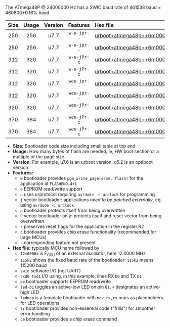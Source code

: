 The ATmega48P @ 24000000 Hz has a SWIO baud rate of 461538 baud = 460800+0.16% baud.

|Size|Usage|Version|Features|Hex file|
|:-:|:-:|:-:|:-:|:--|
|250|256|u7.7|`w-u-jpr--`|[urboot+atmega48p++6m0000x++115k2_swio_rxd0_txd1_led+b5.hex](https://raw.githubusercontent.com/stefanrueger/urboot.hex/main/mcus/atmega48p/external_oscillator/fcpu++6m0000_Hz/br++115k2_bps/urboot+atmega48p++6m0000x++115k2_swio_rxd0_txd1_led+b5.hex)|
|250|256|u7.7|`w-u-jpr--`|[urboot+atmega48p++6m0000x++115k2_swio_rxd0_txd1_lednop.hex](https://raw.githubusercontent.com/stefanrueger/urboot.hex/main/mcus/atmega48p/external_oscillator/fcpu++6m0000_Hz/br++115k2_bps/urboot+atmega48p++6m0000x++115k2_swio_rxd0_txd1_lednop.hex)|
|312|320|u7.7|`w-u-jPr-c`|[urboot+atmega48p++6m0000x++115k2_swio_rxd0_txd1_led+b5_fr_ce.hex](https://raw.githubusercontent.com/stefanrueger/urboot.hex/main/mcus/atmega48p/external_oscillator/fcpu++6m0000_Hz/br++115k2_bps/urboot+atmega48p++6m0000x++115k2_swio_rxd0_txd1_led+b5_fr_ce.hex)|
|312|320|u7.7|`w-u-jPr-c`|[urboot+atmega48p++6m0000x++115k2_swio_rxd0_txd1_lednop_fr_ce.hex](https://raw.githubusercontent.com/stefanrueger/urboot.hex/main/mcus/atmega48p/external_oscillator/fcpu++6m0000_Hz/br++115k2_bps/urboot+atmega48p++6m0000x++115k2_swio_rxd0_txd1_lednop_fr_ce.hex)|
|312|320|u7.7|`weu-jpr--`|[urboot+atmega48p++6m0000x++115k2_swio_rxd0_txd1_ee_led+b5.hex](https://raw.githubusercontent.com/stefanrueger/urboot.hex/main/mcus/atmega48p/external_oscillator/fcpu++6m0000_Hz/br++115k2_bps/urboot+atmega48p++6m0000x++115k2_swio_rxd0_txd1_ee_led+b5.hex)|
|312|320|u7.7|`weu-jpr--`|[urboot+atmega48p++6m0000x++115k2_swio_rxd0_txd1_ee_lednop.hex](https://raw.githubusercontent.com/stefanrueger/urboot.hex/main/mcus/atmega48p/external_oscillator/fcpu++6m0000_Hz/br++115k2_bps/urboot+atmega48p++6m0000x++115k2_swio_rxd0_txd1_ee_lednop.hex)|
|320|320|u7.7|`weu-jPr--`|[urboot+atmega48p++6m0000x++115k2_swio_rxd0_txd1_ee.hex](https://raw.githubusercontent.com/stefanrueger/urboot.hex/main/mcus/atmega48p/external_oscillator/fcpu++6m0000_Hz/br++115k2_bps/urboot+atmega48p++6m0000x++115k2_swio_rxd0_txd1_ee.hex)|
|370|384|u7.7|`weu-jPr-c`|[urboot+atmega48p++6m0000x++115k2_swio_rxd0_txd1_ee_led+b5_fr_ce.hex](https://raw.githubusercontent.com/stefanrueger/urboot.hex/main/mcus/atmega48p/external_oscillator/fcpu++6m0000_Hz/br++115k2_bps/urboot+atmega48p++6m0000x++115k2_swio_rxd0_txd1_ee_led+b5_fr_ce.hex)|
|370|384|u7.7|`weu-jPr-c`|[urboot+atmega48p++6m0000x++115k2_swio_rxd0_txd1_ee_lednop_fr_ce.hex](https://raw.githubusercontent.com/stefanrueger/urboot.hex/main/mcus/atmega48p/external_oscillator/fcpu++6m0000_Hz/br++115k2_bps/urboot+atmega48p++6m0000x++115k2_swio_rxd0_txd1_ee_lednop_fr_ce.hex)|

- **Size:** Bootloader code size including small table at top end
- **Usage:** How many bytes of flash are needed, ie, HW boot section or a multiple of the page size
- **Version:** For example, u7.6 is an urboot version, o5.2 is an optiboot version
- **Features:**
  + `w` bootloader provides `pgm_write_page(sram, flash)` for the application at `FLASHEND-4+1`
  + `e` EEPROM read/write support
  + `u` uses urprotocol requiring `avrdude -c urclock` for programming
  + `j` vector bootloader: applications *need to be patched externally*, eg, using `avrdude -c urclock`
  + `p` bootloader protects itself from being overwritten
  + `P` vector bootloader only: protects itself and reset vector from being overwritten
  + `r` preserves reset flags for the application in the register R2
  + `c` bootloader provides chip erase functionality (recommended for large MCUs)
  + `-` corresponding feature not present
- **Hex file:** typically MCU name followed by
  + `12m0000x` is F<sub>CPU</sub> of an external oscillator, here 12.0000 MHz
  + `115k2` shows the fixed baud rate of the bootloader: `115k2` means 115200 baud
  + `swio` software I/O (not UART)
  + `rxd0 txd1` I/O using, in this example, lines RX `D0` and TX `D1`
  + `ee` bootloader supports EEPROM read/write
  + `led-b1` toggles an active-low LED on pin `B1`, `+` designates an active-high LED
  + `lednop` is a template bootloader with `mov rx,rx` nops as placeholders for LED operations
  + `fr` bootloader provides non-essential code ("frills") for smoother error handling
  + `ce` bootloader provides a chip erase command
